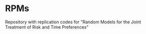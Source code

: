 # RPMs
Repository with replication codes for "Random Models for the Joint Treatment of Risk and Time Preferences"

